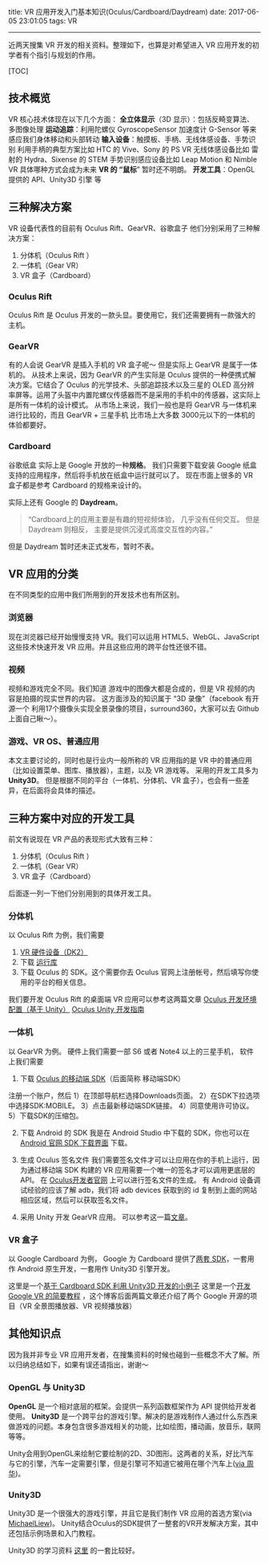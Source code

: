 title: VR 应用开发入门基本知识(Oculus/Cardboard/Daydream)
date: 2017-06-05 23:01:05
tags: VR

---

近两天搜集 VR 开发的相关资料。整理如下，也算是对希望进入 VR 应用开发的初学者有个指引与规划的作用。

[TOC]

## 技术概览
VR 核心技术体现在以下几个方面：
**全立体显示**（3D 显示）：包括反畸变算法、多图像处理
**运动追踪**：利用陀螺仪 GyroscopeSensor 加速度计 G-Sensor 等来感应我们身体移动和头部转动
**输入设备**：触摸板、手柄、无线体感设备、手势识别
利用手柄的典型方案比如 HTC 的 Vive、Sony 的 PS VR
无线体感设备比如 雷射的 Hydra、Sixense 的 STEM
手势识别感应设备比如 Leap Motion 和 Nimble VR
具体哪种方式会成为未来 **VR 的 “鼠标**” 暂时还不明朗。
**开发工具**：OpenGL 提供的 API、Unity3D 引擎 等 

## 三种解决方案
VR 设备代表性的目前有 Oculus Rift、GearVR、谷歌盒子
他们分别采用了三种解决方案：
1. 分体机（Oculus Rift ）
2. 一体机（Gear VR）
3. VR 盒子（Cardboard）
### Oculus Rift
Oculus Rift 是 Oculus 开发的一款头显。要使用它，我们还需要拥有一款强大的主机。
### GearVR
有的人会说 GearVR 是插入手机的 VR 盒子呢～ 但是实际上 GearVR 是属于一体机的。
从技术上来说，因为 GearVR 的产生实际是 Oculus 提供的一种便携式解决方案。它结合了 Oculus 的光学技术、头部追踪技术以及三星的 OLED 高分辨率屏等。运用了头盔中内置陀螺仪传感器而不是采用的手机中的传感器，这实际上是所有一体机的设计模式。
从市场上来说，我们一般也是将 GearVR 与一体机来进行比较的，而且 GearVR + 三星手机 比市场上大多数 3000元以下的一体机的体验都要好。
### Cardboard
谷歌纸盒 实际上是 Google 开放的一种**规格**。
我们只需要下载安装 Google 纸盒支持的应用程序，然后将手机放在纸盒中运行就可以了。
现在市面上很多的 VR 盒子都是参考 Cardboard 的规格来设计的。


实际上还有 Google 的 **Daydream**。
>“Cardboard上的应用主要是有趣的短视频体验， 几乎没有任何交互。
> 但是 Daydream 则相反， 主要是提供沉浸式高度交互性的内容。”

但是 Daydream 暂时还未正式发布，暂时不表。

## VR 应用的分类
在不同类型的应用中我们所用到的开发技术也有所区别。
### 浏览器
现在浏览器已经开始慢慢支持 VR。我们可以运用 HTML5、WebGL、JavaScript 这些技术快速开发 VR 应用。并且这些应用的跨平台性还很不错。
### 视频
视频和游戏完全不同。我们知道 游戏中的图像大都是合成的，但是 VR 视频的内容是拍摄的现实世界的内容。
这方面涉及的知识属于 “3D 录像”（facebook 有开源一个 利用17个摄像头实现全景录像的项目，surround360，大家可以去 Github 上面自己瞅～）。
### 游戏、VR OS、普通应用
本文主要讨论的，同时也是行业内一般所称的 VR 应用指的是 VR 中的普通应用（比如设置菜单、图库、播放器），主题，以及 VR 游戏等。
采用的开发工具多为 **Unity3D**。
但是根据不同的平台（一体机、分体机、VR 盒子），也会有一些差异，在后面将会具体的描述。

## 三种方案中对应的开发工具
前文有说现在 VR 产品的表现形式大致有三种：
1. 分体机（Oculus Rift ）
2. 一体机（Gear VR）
3. VR 盒子（Cardboard）

后面逐一列一下他们分别用到的具体开发工具。
### 分体机
以 Oculus Rift 为例，我们需要
1. [VR 硬件设备（DK2）](https://www3.oculus.com/en-us/dk2/)
2. 下载 [运行库](https://developer.oculus.com/)
3. 下载 Oculus 的 SDK。这个需要你去 Oculus 官网上注册帐号，然后填写你使用的平台的相关信息。

我们要开发 Oculus Rift 的桌面端 VR 应用可以参考这两篇文章
[Oculus 开发环境配置（基于 Unity）](http://www.jianshu.com/p/fbe643385fb1)
[Oculus Unity 开发指南](http://forum.exceedu.com/forum/forum.php?mod=viewthread&tid=34175)

### 一体机
以 GearVR 为例。
硬件上我们需要一部 S6 或者 Note4 以上的三星手机，
软件上我们需要
1. 下载 [Oculus 的移动端 SDK](http://developer.oculus.com)（后面简称 移动端SDK）

  注册一个账户，然后
  1）在顶部导航栏选择Downloads页面。
  2）在SDK下拉选项中选择SDK:MOBILE。
  3）点击最新移动端SDK链接。
  4）同意使用许可协议。
  5）下载SDK的压缩包。

2. 下载 Android 的 SDK
我是在 Android Studio 中下载的 SDK，你也可以在 [Android 官网 SDK 下载界面](http://developer.android.com/sdk/installing/index.html) 下载。

3. 生成 Oculus 签名文件
我们需要签名文件才可以让应用在你的手机上运行，因为通过移动端 SDK 构建的 VR 应用需要一个唯一的签名才可以调用更底层的API。
在 [Oculus开发者官网](http://developer.oculus.com/osig/) 上可以进行签名文件的生成。
有 Android 设备调试经验的应该了解 adb，我们将 adb devices 获取到的 id 复制到上面的网站相应区域，然后可以获取签名文件。

4. 采用 Unity 开发 GearVR 应用。
可以参考这一篇[文章](http://blog.csdn.net/liulong1567/article/details/51164581)。

### VR 盒子
以 Google Cardboard 为例，
Google 为 Cardboard 提供了[两套 SDK](https:developers.google.com/cardboard/overview/)，一套用作 Android 原生开发，一套用作 Unity3D 引擎开发。

这里是一个[基于 Cardboard SDK 利用 Unity3D 开发的小例子](http://blog.csdn.net/cartzhang/article/details/52959035)
这里是一个[开发 Google VR 的简要教程](http://www.jianshu.com/p/09c0822b9d1e) ，这个博客后面两篇文章还介绍了两个 Google 开源的项目（VR 全景图播放器、VR 视频播放器）


## 其他知识点
因为我并非专业 VR 应用开发者，在搜集资料的时候也碰到一些概念不大了解。所以归纳总结如下，如果有误还请指出，谢谢～
### OpenGL 与 Unity3D
**OpenGL** 是一个相对底层的框架。会提供一系列函数框架作为 API 提供给开发者使用。
**Unity3D** 是一个跨平台的游戏引擎。解决的是游戏制作人通过什么东西来做游戏的问题。本身包含很多游戏相关的功能，比如绘图，播动画，放音乐，联网等等。

Unity会用到OpenGL来绘制它要绘制的2D、3D图形。这两者的关系，好比汽车与它的引擎，汽车一定需要引擎，但是引擎可不知道它被用在哪个汽车上([via 周华](https://www.zhihu.com/question/27069587/answer/35317198))。

### Unity3D
Unity3D 是一个很强大的游戏引擎，并且它是我们制作 VR 应用的首选方案(via [MichaelLiew](http://blog.csdn.net/liulong1567/article/details/50698834))。
Unity结合Oculus的SDK提供了一整套的VR开发解决方案，其中还包括示例场景和入门教程。

Unity3D 的学习资料 [这里](http://www.51zxw.net/list.aspx?cid=454) 的一套比较好。

